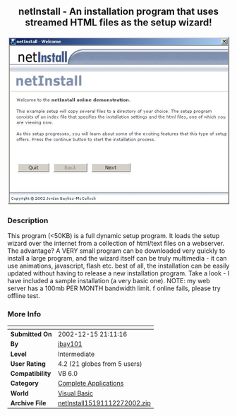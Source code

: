 ﻿<div align="center">

## netInstall \- An installation program that uses streamed HTML files as the setup wizard\!

<img src="PIC200212262158514521.JPG">
</div>

### Description

This program (<50KB) is a full dynamic setup program. It loads the setup wizard over the internet from a collection of html/text files on a webserver. The advantage? A VERY small program can be downloaded very quickly to install a large program, and the wizard itself can be truly multimedia - it can use animations, javascript, flash etc. best of all, the installation can be easily updated without having to release a new installation program. Take a look - I have included a sample installation (a very basic one). NOTE: my web server has a 100mb PER MONTH bandwidth limit. f online fails, please try offline test.
 
### More Info
 


<span>             |<span>
---                |---
**Submitted On**   |2002-12-15 21:11:16
**By**             |[jbay101](https://github.com/Planet-Source-Code/PSCIndex/blob/master/ByAuthor/jbay101.md)
**Level**          |Intermediate
**User Rating**    |4.2 (21 globes from 5 users)
**Compatibility**  |VB 6\.0
**Category**       |[Complete Applications](https://github.com/Planet-Source-Code/PSCIndex/blob/master/ByCategory/complete-applications__1-27.md)
**World**          |[Visual Basic](https://github.com/Planet-Source-Code/PSCIndex/blob/master/ByWorld/visual-basic.md)
**Archive File**   |[netInstall15191112272002\.zip](https://github.com/Planet-Source-Code/jbay101-netinstall-an-installation-program-that-uses-streamed-html-files-as-the-setup-wiza__1-41885/archive/master.zip)








